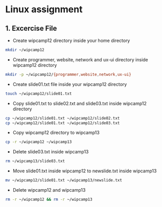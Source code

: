 # Linux assignment

## 1. Excercise File


* Create wipcamp12 directory inside your home directory
```bash
mkdir ~/wipcamp12
```
* Create programmer, website, network and ux-ui directory inside wipcamp12 directory
```bash
mkdir -p ~/wipcamp12/{programmer,website,network,ux-ui}
```
* Create slide01.txt file inside your wipcamp12 directory
```bash
touch ~/wipcamp12/slide01.txt
```
* Copy slide01.txt to slide02.txt and slide03.txt inside wipcamp12 directory
```bash
cp ~/wipcamp12/slide01.txt ~/wipcamp12/slide02.txt
cp ~/wipcamp12/slide01.txt ~/wipcamp12/slide03.txt
```
* Copy wipcamp12 directory to wipcamp13
```bash
cp -r ~/wipcamp12 ~/wipcamp13
```
* Delete slide03.txt inside wipcamp13
```bash
rm ~/wipcamp13/slide03.txt 
```
* Move slide01.txt inside wipcamp12 to newslide.txt inside wipcamp13
```bash
mv ~/wipcamp12/slide01.txt ~/wipcamp13/newslide.txt 
```
* Delete wipcamp12 and wipcamp13
```bash
rm -r ~/wipcamp12 && rm -r ~/wipcamp13
```